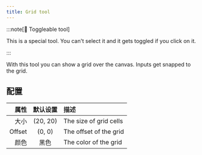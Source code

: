 ```yaml
---
title: Grid tool
---
```


:::note[🔘 Toggleable tool]

This is a special tool.
You can't select it and it gets toggled if you click on it.

:::

With this tool you can show a grid over the canvas.
Inputs get snapped to the grid.

## 配置

|     属性 |             默认设置            | 描述                     |
| -----: | :-------------------------: | :--------------------- |
|     大小 | (20, 20) | The size of grid cells |
| Offset |  (0, 0)  | The offset of the grid |
|     颜色 |              黑色             | The color of the grid  |
